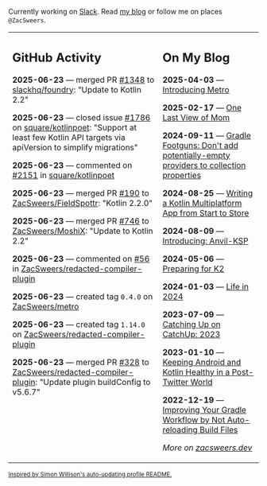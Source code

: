 Currently working on [Slack](https://slack.com/). Read [my blog](https://zacsweers.dev/) or follow me on places `@ZacSweers`.

<table><tr><td valign="top" width="60%">

## GitHub Activity
<!-- githubActivity starts -->
**2025-06-23** — merged PR [#1348](https://github.com/slackhq/foundry/pull/1348) to [slackhq/foundry](https://github.com/slackhq/foundry): "Update to Kotlin 2.2"

**2025-06-23** — closed issue [#1786](https://github.com/square/kotlinpoet/issues/1786) on [square/kotlinpoet](https://github.com/square/kotlinpoet): "Support at least few Kotlin API targets via apiVersion to simplify migrations"

**2025-06-23** — commented on [#2151](https://github.com/square/kotlinpoet/issues/2151#issuecomment-2997572470) in [square/kotlinpoet](https://github.com/square/kotlinpoet)

**2025-06-23** — merged PR [#190](https://github.com/ZacSweers/FieldSpottr/pull/190) to [ZacSweers/FieldSpottr](https://github.com/ZacSweers/FieldSpottr): "Kotlin 2.2.0"

**2025-06-23** — merged PR [#746](https://github.com/ZacSweers/MoshiX/pull/746) to [ZacSweers/MoshiX](https://github.com/ZacSweers/MoshiX): "Update to Kotlin 2.2"

**2025-06-23** — commented on [#56](https://github.com/ZacSweers/redacted-compiler-plugin/issues/56#issuecomment-2996998968) in [ZacSweers/redacted-compiler-plugin](https://github.com/ZacSweers/redacted-compiler-plugin)

**2025-06-23** — created tag `0.4.0` on [ZacSweers/metro](https://github.com/ZacSweers/metro)

**2025-06-23** — created tag `1.14.0` on [ZacSweers/redacted-compiler-plugin](https://github.com/ZacSweers/redacted-compiler-plugin)

**2025-06-23** — merged PR [#328](https://github.com/ZacSweers/redacted-compiler-plugin/pull/328) to [ZacSweers/redacted-compiler-plugin](https://github.com/ZacSweers/redacted-compiler-plugin): "Update plugin buildConfig to v5.6.7"
<!-- githubActivity ends -->
</td><td valign="top" width="40%">

## On My Blog
<!-- blog starts -->
**2025-04-03** — [Introducing Metro](https://www.zacsweers.dev/introducing-metro/)

**2025-02-17** — [One Last View of Mom](https://www.zacsweers.dev/one-last-view-of-mom/)

**2024-09-11** — [Gradle Footguns: Don't add potentially-empty providers to collection properties](https://www.zacsweers.dev/gradle-footgun-adding-empty-providers-to-collection-properties/)

**2024-08-25** — [Writing a Kotlin Multiplatform App from Start to Store](https://www.zacsweers.dev/writing-a-kotlin-multiplatform-app-from-start-to-store/)

**2024-08-09** — [Introducing: Anvil-KSP](https://www.zacsweers.dev/introducing-anvil-ksp/)

**2024-05-06** — [Preparing for K2](https://www.zacsweers.dev/preparing-for-k2/)

**2024-01-03** — [Life in 2024](https://www.zacsweers.dev/life-in-2024/)

**2023-07-09** — [Catching Up on CatchUp: 2023](https://www.zacsweers.dev/catching-up-on-catchup-2023/)

**2023-01-10** — [Keeping Android and Kotlin Healthy in a Post-Twitter World](https://www.zacsweers.dev/keeping-android-healthy/)

**2022-12-19** — [Improving Your Gradle Workflow by Not Auto-reloading Build Files](https://www.zacsweers.dev/improving-your-workflow-by-not-auto-reloading-build-files/)
<!-- blog ends -->
_More on [zacsweers.dev](https://zacsweers.dev/)_
</td></tr></table>

<sub><a href="https://simonwillison.net/2020/Jul/10/self-updating-profile-readme/">Inspired by Simon Willison's auto-updating profile README.</a></sub>